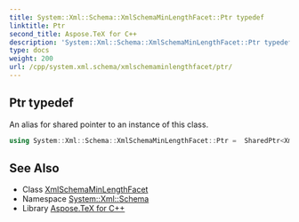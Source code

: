 ```yaml
---
title: System::Xml::Schema::XmlSchemaMinLengthFacet::Ptr typedef
linktitle: Ptr
second_title: Aspose.TeX for C++
description: 'System::Xml::Schema::XmlSchemaMinLengthFacet::Ptr typedef. An alias for shared pointer to an instance of this class in C++.'
type: docs
weight: 200
url: /cpp/system.xml.schema/xmlschemaminlengthfacet/ptr/
---
```

## Ptr typedef


An alias for shared pointer to an instance of this class.

```cpp
using System::Xml::Schema::XmlSchemaMinLengthFacet::Ptr =  SharedPtr<XmlSchemaMinLengthFacet>
```

## See Also

* Class [XmlSchemaMinLengthFacet](../)
* Namespace [System::Xml::Schema](../../)
* Library [Aspose.TeX for C++](../../../)
